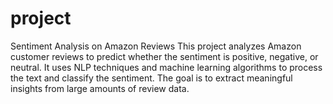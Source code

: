 # project
Sentiment Analysis on Amazon Reviews This project analyzes Amazon customer reviews to predict whether the sentiment is positive, negative, or neutral. It uses NLP techniques and machine learning algorithms to process the text and classify the sentiment. The goal is to extract meaningful insights from large amounts of review data.
